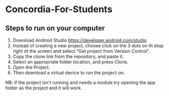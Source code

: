 # Concordia-For-Students

## Steps to run on your computer
1. Download Android Studio https://developer.android.com/studio
2. Instead of creating a new project, choose click on the 3 dots on th etop right of the screen and select "Get project from Version Control".
3. Copy the clone link from the repository, and paste it.
4. Select an appropriate folder location, and press Clone.
5. Open the Project.
6. Then download a virtual device to run the project on.

NB: if the project isn't running and needs a module try opening the app folder as the project and it will work.
